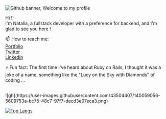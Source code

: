 <img src="https://user-images.githubusercontent.com/43504407/140059056-5609753a-bc75-48c7-97f7-decd3e07eca3.png" alt="Github banner, Welcome to my profile">
<br>
<p> Hi !! <br>
  I'm Natalia, a fullstack developer with a preference for backend, and I'm glad to see you here !
</p>
<p>
  📫 How to reach me: <br>
  <a href="https://v-natalia.github.io/">Portfolio</a><br>
  <a href="https://twitter.com/vnatalia_dev">Twitter</a><br>
  <a href="https://www.linkedin.com/in/natalia-vega-/">Linkedin</a><br>

</p>
<p>
  ⚡ Fun fact: The first time I've heard about Ruby on Rails, I thought it was a joke of a name, something like the "Lucy on the Sky with Diamonds" of coding ...<br>
</p>
<br>![gh](https://user-images.githubusercontent.com/43504407/140059056-5609753a-bc75-48c7-97f7-decd3e07eca3.png)


[![Top Langs](https://github-readme-stats.vercel.app/api/top-langs/?username=v-natalia&langs_count=8)](https://github.com/anuraghazra/github-readme-stats)
